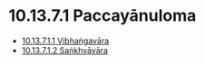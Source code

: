 # 10.13.7.1 Paccayānuloma

* [10.13.7.1.1 Vibhaṅgavāra](10.13.7.1/10.13.7.1.1.md)
* [10.13.7.1.2 Saṅkhyāvāra](10.13.7.1/10.13.7.1.2.md)

